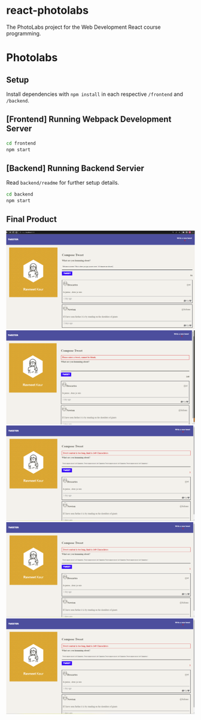 # react-photolabs
The PhotoLabs project for the Web Development React course programming.

# Photolabs

## Setup

Install dependencies with `npm install` in each respective `/frontend` and `/backend`.

## [Frontend] Running Webpack Development Server

```sh
cd frontend
npm start
```

## [Backend] Running Backend Servier

Read `backend/readme` for further setup details.

```sh
cd backend
npm start
```


## Final Product

!["Homepage"](https://github.com/sonder03/tweeter/blob/master/docs/tweeter-page.png)
!["Topic links"](https://github.com/sonder03/tweeter/blob/master/docs/TweetCannotBeBlank.png)
!["favorite"](https://github.com/sonder03/tweeter/blob/master/docs/TweetCannotExceed140Characters.png)
!["Unfavorite"](https://github.com/sonder03/tweeter/blob/master/docs/TweetCannotExceed140Characters.png)
!["Big ad Similar pic"](https://github.com/sonder03/tweeter/blob/master/docs/TweetCannotExceed140Characters.png)